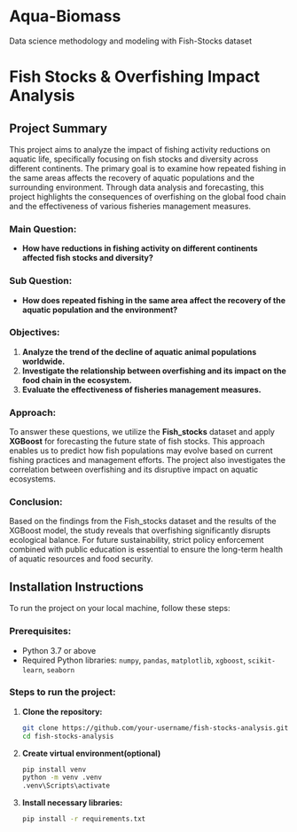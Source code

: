 # Aqua-Biomass
Data science methodology and modeling with Fish-Stocks dataset

# Fish Stocks & Overfishing Impact Analysis

## Project Summary

This project aims to analyze the impact of fishing activity reductions on aquatic life, specifically focusing on fish stocks and diversity across different continents. The primary goal is to examine how repeated fishing in the same areas affects the recovery of aquatic populations and the surrounding environment. Through data analysis and forecasting, this project highlights the consequences of overfishing on the global food chain and the effectiveness of various fisheries management measures.

### Main Question:
- **How have reductions in fishing activity on different continents affected fish stocks and diversity?**

### Sub Question:
- **How does repeated fishing in the same area affect the recovery of the aquatic population and the environment?**

### Objectives:
1. **Analyze the trend of the decline of aquatic animal populations worldwide.**
2. **Investigate the relationship between overfishing and its impact on the food chain in the ecosystem.**
3. **Evaluate the effectiveness of fisheries management measures.**

### Approach:
To answer these questions, we utilize the **Fish_stocks** dataset and apply **XGBoost** for forecasting the future state of fish stocks. This approach enables us to predict how fish populations may evolve based on current fishing practices and management efforts. The project also investigates the correlation between overfishing and its disruptive impact on aquatic ecosystems.

### Conclusion:
Based on the findings from the Fish_stocks dataset and the results of the XGBoost model, the study reveals that overfishing significantly disrupts ecological balance. For future sustainability, strict policy enforcement combined with public education is essential to ensure the long-term health of aquatic resources and food security.

## Installation Instructions

To run the project on your local machine, follow these steps:

### Prerequisites:
- Python 3.7 or above
- Required Python libraries: `numpy`, `pandas`, `matplotlib`, `xgboost`, `scikit-learn`, `seaborn`

### Steps to run the project:

1. **Clone the repository:**
   ```bash
   git clone https://github.com/your-username/fish-stocks-analysis.git
   cd fish-stocks-analysis

2. **Create virtual environment(optional)**
   ```bash
   pip install venv
   python -m venv .venv
   .venv\Scripts\activate

3. **Install necessary libraries:**
   ```bash
   pip install -r requirements.txt
